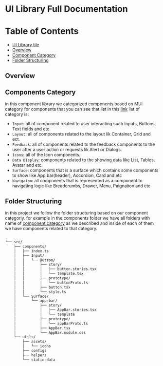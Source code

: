 # UI Library Full Documentation

# Table of Contents

- [UI Library tile](#ui-library-full-documentation)
- [Overview](#overview)
- [Component Category](#components-category)
- [Folder Structuring](#folder-structuring)

## Overview


## Components Category

in this component library we categorized components based on MUI category for components that you can see that list in this [link](https://mui.com/material-ui/)
list of category is:

- `Input`: all of component related to user interacting such Inputs, Buttons, Text fields and etc.
- `Layout`: all of components related to the layout lik Container, Grid and ect.
- `Feedback`: all of components related to the feedback components to the user after a user action or requests lik Alert or Dialogs.
- `Icons`: all of the Icon components.
- `Data Display`: components related to the showing data like List, Tables, Avatar and etc.
- `Surface`: components that is a surface which contains some components to show like App bar(header), Accordion, Card and etc
- `Navigaion`: all components that is represented as a component to navigating logic like Breadcrumbs, Drawer, Menu, Paignation and etc

## Folder Structuring

in this project we follow the folder structuring based on our component categoriy.
for example in the components folder we have all folders with name of [component category](#components-category) as we described and inside of each of them we have components related to that category.

```bash
.
└── src/
    ├── components/
    │   ├── index.ts
    │   ├── Input/
    │   │   └── Button/
    │   │       ├── story/
    │   │       │   ├── button.stories.tsx
    │   │       │   └── template.tsx
    │   │       ├── prototype/
    │   │       │   └── buttonProto.ts
    │   │       ├── button.tsx
    │   │       └── style.ts
    │   └── Surface/
    │       └── app-bar/
    │           ├── story/
    │           │   ├── AppBar.stories.tsx
    │           │   └── template
    │           ├── prototype/
    │           │   └── appBarProto.ts
    │           ├── AppBar.tsx
    │           └── AppBar.module.css
    └── utils/
        ├── assets/
        │   └── icons
        ├── configs
        ├── helpers
        └── static-data
```
